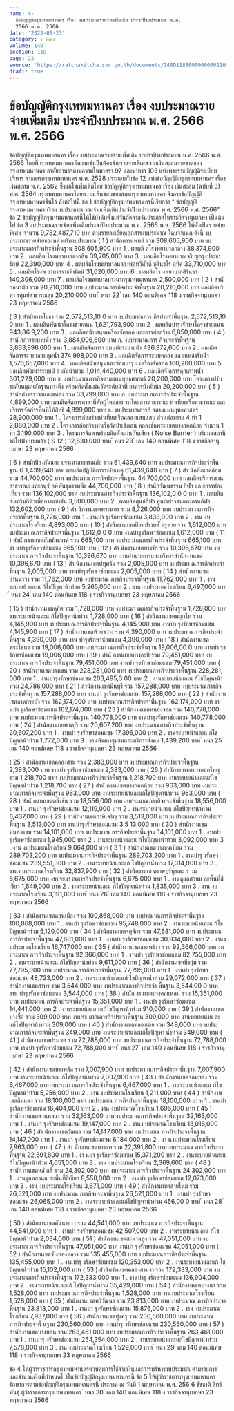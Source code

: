 ```yaml
---
name: >-
  ข้อบัญญัติกรุงเทพมหานคร เรื่อง งบประมาณรายจ่ายเพิ่มเติม ประจำปีงบประมาณ พ.ศ.
  2566 พ.ศ. 2566
date: '2023-05-23'
category: ง พิเศษ
volume: 140
section: 118
page: 22
source: 'https://ratchakitcha.soc.go.th/documents/140D118S0000000002200.pdf'
draft: true
---
```


# ข้อบัญญัติกรุงเทพมหานคร เรื่อง งบประมาณรายจ่ายเพิ่มเติม ประจำปีงบประมาณ พ.ศ. 2566 พ.ศ. 2566

ข้อบัญญัติกรุงเทพมหานคร เรื่อง งบประมาณรายจ่ายเพิ่มเติม ประจำปีงบประมาณ พ.ศ. 2566 พ.ศ. 2566 โดยที่กรุงเทพมหานครมีความจำเป็นต้องจ่ายรายจ่ายพิเศษจากเงินสะสมจ่ายขาดของ กรุงเทพมหานคร อาศัยอานาจตามความในมาตรา 97 และมาตรา 103 แห่งพระราชบัญญัติระเบียบบริหาร ราชการกรุงเทพมหานคร พ.ศ. 2528 ประกอบกับข้อ 12 แห่งข้อบัญญัติกรุงเทพมหานคร เรื่อง เงินสะสม พ.ศ. 2562 ซึ่งแก้ไขเพิ่มเติมโดย ข้อบัญญัติกรุงเทพมหานคร เรื่อง เงินสะสม (ฉบับที่ 3) พ.ศ. 2564 กรุงเทพมหานครโดยความเห็นชอบของสภากรุงเทพมหานคร จึงตราข้อบัญญัติ กรุงเทพมหานครขึ้นไว้ ดังต่อไปนี้ ข้อ 1 ข้อบัญญัติกรุงเทพมหานครนี้เรียกว่า “ ข้อบัญญัติกรุงเทพมหานคร เรื่อง งบประมาณ รายจ่ายเพิ่มเติมประจำปีงบประมาณ พ.ศ. 2566 พ.ศ. 2566” ข้อ 2 ข้อบัญญัติกรุงเทพมหานครนี้ให้ใช้บังคับตั้งแต่วันถัดจากวันประกาศในราชกิจจานุเบกษา เป็นต้นไป ข้อ 3 งบประมาณรายจ่ายเพิ่มเติมประจาปีงบประมาณ พ.ศ. 2566 พ.ศ. 2566 ให้ตั้งเป็นรายจ่ายพิเศษ จานวน 9,732,487,710 บาท ตามรายละเอียดเอกสารงบประมาณ โดยจำแนก ดังนี้ งบประมาณรายจ่ายของหน่วยรับงบประมาณ ( 1 ) สำนักการแพทย์ รวม 308,605,900 บาท งบประมาณภารกิจประจำพื้นฐาน 308,605,900 บาท 1 . ผลผลิ ตโรงพยาบาลกลาง 38,374,900 บาท 2 . ผลผลิต โรงพยาบาลตากสิน 39,705,000 บาท 3 . ผลผลิตโรงพยาบาลเจริ ญกรุงประชารักษ์ 22,390,000 บาท 4 . ผลผลิตโรงพยาบาลหลวงพ่อทวีศักดิ์ ชุตินฺธโร อุทิศ 33,710,000 บาท 5 . ผลผลิตโรงพ ยาบาลราชพิพัฒน์ 31,620,000 บาท 6 . ผลผลิตโร งพยาบาลสิรินธร 140,306,000 บาท 7 . ผลผลิตโรงพยาบาลบางนากรุงเทพมหานคร 2,500,000 บาท ( 2 ) สำนั กอนามัย รวม 20,210,000 บาท งบประมาณภารกิจประ จำพื้นฐาน 20,210,000 บาท ผลผลิตบริหา รศูนย์สาธารณสุข 20,210,000 บาท ้ หนา 22 ่ เลม 140 ตอนพิเศษ 118 ง ราชกิจจานุเบกษา 23 พฤษภาคม 2566

( 3 ) สำนักการโยธา รวม 2,572,513,10 0 บาท งบประมาณภาร กิจประจำพื้นฐาน 2,572,513,10 0 บาท 1 . ผลผลิตพัฒนำโครงข่ายถนน 1,621,793,900 บาท 2 . ผลผลิตบำรุงรักษาโครงข่ายถนน 943,86 9,200 บาท 3 . ผลผลิตสนับสนุนเครื่องจักรกล และการก่อสร้าง 6,850,000 บาท ( 4 ) สำนั กการระบายน้ำ รวม 3,884,096,600 บาท ก. งบประมาณภาร กิจประจำพื้นฐาน 3,863,896,600 บาท 1 . ผลผลิตจัดการร ะบบท่อระบายน้ำ 436,372,600 บาท 2 . ผลผลิตจัดการระ บบควบคุมน้ำ 374,998,000 บาท 3 . ผลผลิตจัดการระบบคลอง แล ะแหล่งรับน้ำ 1,576,657,000 บาท 4 . ผลผลิตสนับสนุนและซ่อมบารุ ง เครื่องจักรกล 160,200,000 บาท 5 . ผลผลิตพัฒนาระบบป้ องกันน้าท่วม 1,014,440,000 บาท 6 . ผลผลิตจั ดการคุณภาพน้ำ 301,229,000 บาท ข. งบประมาณภารกิจตามแผนยุทธศาสตร์ 20,200,000 บาท โครงการปรับระดับหมุดหลักฐานทางดิ่ง พร้อมติดตั้งแผ่นวัดระดับน้าที่ อาคารบังคับน้า 20,200,000 บาท ( 5 ) สำนักกำรจราจรและขนส่ง รวม 33,799,000 บาท ก. งบประมา ณภารกิจประจำพื้นฐาน 4,899,000 บาท ผลผลิตจัดการศาลาที่พักผู้โดยสาร รถโดยสารสาธารณะ ท่าเทียบเรือสาธารณะ และบริหารจัดกำรพื้นที่ให้สิทธิ 4,899,000 บาท ข. งบประมาณภารกิ จตามแผนยุทธศาสตร์ 28,900,000 บาท 1 . โครงการก่อสร้างท่าเทียบเรือคลองแสนแสบ ส่วนต่อขยาย 4 ท่า 1 2,880,000 บาท 2 . โครงการก่อสร้างท่าเรือวัดป่าเชิงเลน คลองชักพระ เขตบางกอกน้อย จำนวน 1 ท่า 3,190,000 บาท 3 . โครงการจัดหาพร้อมติดตั้งแผ่นกันเสียง ( Noise Barrier ) บริเวณสถานีรถไฟฟ้า บางหว้า ( S 12 ) 12,830,000 บาท ้ หนา 23 ่ เลม 140 ตอนพิเศษ 118 ง ราชกิจจานุเบกษา 23 พฤษภาคม 2566

( 6 ) สำนักป้องกันและ บรรเทาสาธารณภัย รวม 61,439,640 บาท งบประมาณภารกิจประจำพื้นฐาน 6 1,439,640 บาท ผลผลิตปฏิบัติการระงับเหตุ 61,439,640 บาท ( 7 ) สำ นักสิ่งแวดล้อม รวม 44,700,000 บาท งบประมาณ ภารกิจประจาพื้นฐาน 44,700,000 บาท ผลผลิตบริการสวนสาธารณะ และอนุรั กษ์พันธุกรรมพืช 44,700,000 บาท ( 8 ) สำนักวัฒนธรรม กีฬา แล ะการท่องเที่ยว รวม 136,102,000 บาท งบประมาณภำรกิจประจำพื้นฐาน 136,102,0 0 0 บาท 1 . ผลผลิตส่งเสริมกีฬำเพื่อการแข่งขัน 3,500,000 บาท 2 . ผลผลิตศูนย์กีฬา ศูนย์เยำวชนและลานกีฬา 132,602,000 บาท ( 9 ) สำ นักงานเขตพระนคร รวม 8,726,000 บาท งบประมา ณภารกิจประจำพื้นฐาน 8,726,000 บาท 1 . งานบำ รุงรักษาซ่อมแซม 3,833,000 บาท 2 . งาน งบประมาณโรงเรียน 4,893,000 บาท ( 10 ) สำนักงานเขตป้อมปราบศั ตรูพ่าย รวม 1,612,000 บาท งบประมา ณภารกิจประจำพื้นฐาน 1,612,0 0 0 บาท งานบำรุงรักษาซ่อมแซม 1,612,000 บาท ( 11 ) สำนั กงานเขตสัมพันธวงศ์ รวม 665,100 บาท งบประ มาณภารกิจประจำพื้นฐาน 665,100 บาท งา นบารุงรักษาซ่อมแซม 665,100 บาท ( 12 ) สำ นักงานเขตบางรัก รวม 10,396,670 บาท งบประมาณ ภารกิจประจาพื้นฐาน 10,396,670 บาท งานอำนวยการและบริหารสำนักงานเขต 10,396,670 บาท ( 13 ) สำ นักงานเขตปทุมวัน รวม 2,005,000 บาท งบประมา ณภารกิจประจำพื้นฐาน 2,005,000 บาท งานบำรุงรักษาซ่อมแซม 2,005,000 บาท ( 14 ) สำนั กงานเขตยานนาวา รวม 11,762,000 บาท งบประมาณ ภารกิจประจาพื้นฐาน 11,762,000 บาท 1 . งานระบายน้าและแ ก้ไขปัญหาน้าท่วม 5,265,000 บาท 2 . งาน งบประมาณโรงเรียน 6,497,000 บาท ้ หนา 24 ่ เลม 140 ตอนพิเศษ 118 ง ราชกิจจานุเบกษา 23 พฤษภาคม 2566

( 15 ) สำนักงานเขตดุสิต รวม 1,728,000 บาท งบประมา ณภารกิจประจำพื้นฐาน 1,728,000 บาท งานระบายน้าและแ ก้ไขปัญหาน้าท่วม 1,728,000 บาท ( 16 ) สำนักงานเขตพญาไท รวม 4,145,900 บาท งบประมา ณภารกิจประจำพื้นฐาน 4,145,900 บาท งานบำ รุงรักษาซ่อมแซม 4,145,900 บาท ( 17 ) สำนักงานเขตห้วยขวำง รวม 4,390,000 บาท งบประมา ณภารกิจประจำพื้นฐาน 4,390,000 บาท งาน บำรุงรักษาซ่อมแซม 4,390,000 บาท ( 18 ) สำนักงานเขตพระโขนง รวม 19,006,000 บาท งบประมา ณภารกิจประจำพื้นฐาน 19,006,00 0 บาท งานบำ รุงรักษาซ่อมแซม 19,006,000 บาท ( 19 ) สำนั กงานเขตบางกะปิ รวม 79,451,000 บาท งบประมาณ ภารกิจประจาพื้นฐาน 79,451,000 บาท งานบำ รุงรักษาซ่อมแซม 79,451,000 บาท ( 20 ) สำนักงานเขตบางเขน รวม 228,281,000 บาท งบประมาณภารกิจประจำพื้นฐาน 228,281, 000 บาท 1 . งานบำรุงรักษาซ่อมแซม 203,495,0 00 บาท 2 . งานระบายน้าและแ ก้ไขปัญหาน้าท่วม 24,786,000 บาท ( 21 ) สำนักงานเขตมีนบุรี รวม 157,288,000 บาท งบประมาณภำรกิจประจำพื้นฐาน 157,288,000 บาท งานบำ รุงรักษาซ่อมแซม 157,288,000 บาท ( 22 ) สำนักงานเขตลาดกระบัง รวม 162,174,000 บาท งบประมาณภำรกิจประจำพื้นฐาน 162,174,000 บาท งานบำ รุงรักษาซ่อมแซม 162,174,000 บาท ( 23 ) สำนักงานเขตหนองจอก รวม 140,778,000 บาท งบประมาณภารกิจประจำพื้นฐาน 140,778,000 บาท งานบำรุงรักษาซ่อมแซม 140,778,000 บาท ( 24 ) สำนักงานเขตธนบุรี รวม 20,607,200 บาท งบประมาณภารกิจประจำพื้นฐาน 20,607,200 บาท 1 . งานบำ รุงรักษาซ่อมแซม 17,396,000 บาท 2 . งานระบายน้าและแ ก้ไขปัญหาน้าท่วม 1,772,000 บาท 3 . งานพัฒนาชุมชนและบริการสังคม 1,439,200 บาท ้ หนา 25 ่ เลม 140 ตอนพิเศษ 118 ง ราชกิจจานุเบกษา 23 พฤษภาคม 2566

( 25 ) สำนักงานเขตคลองสาน รวม 2,383,000 บาท งบประมาณภารกิจประจำพื้นฐาน 2,383,000 บาท งานบำ รุงรักษาซ่อมแซม 2,383,000 บาท ( 26 ) สำนักงานเขตบางกอกใหญ่ รวม 1,218,700 บาท งบประมาณภารกิจประจำพื้นฐาน 1,218,700 บาท งานระบายน้าและแก้ไข ปัญหาน้ำท่วม 1,218,700 บาท ( 27 ) สำนั กงานเขตบางกอกน้อย รวม 963,000 บาท งบประ มาณภารกิจประจำพื้นฐาน 963,000 บาท งานระบายน้าและแก้ไขปัญหาน้าท่วม 963,000 บาท ( 28 ) สำนั กงานเขตตลิ่งชัน รวม 18,556,000 บาท งบประมาณภารกิจประจำพื้นฐาน 18,556,000 บาท 1 . งานบำ รุงรักษาซ่อมแซม 12,119,000 บาท 2 . งานระบายน้าและแ ก้ไขปัญหาน้าท่วม 6,437,000 บาท ( 29 ) สำนักงานเขตภาษีเจริญ รวม 3,513,000 บาท งบประมาณภารกิจประจำพื้นฐาน 3,513,000 บาท งานบำรุงรักษาซ่อมแซม 3,5 13,000 บาท ( 30 ) สำนักงานเขตหนองแขม รวม 14,101,000 บาท งบประมาณ ภารกิจประจาพื้นฐาน 14,101,000 บาท 1 . งานบำ รุงรักษาซ่อมแซม 1,945,000 บาท 2 . งานระบายน้าและแ ก้ไขปัญหาน้าท่วม 3,092,000 บาท 3 . งาน งบประมาณโรงเรียน 9,064,000 บาท ( 3 1 ) สำนักงานเขตบางขุนเทียน รวม 289,703,200 บาท งบประมาณภารกิจประจำพื้นฐาน 289,703,200 บาท 1 . งานบำรุ งรักษาซ่อมแซม 239,551,300 บาท 2 . งานระบายน้าและแก้ ไขปัญหาน้ำท่วม 17,314,000 บาท 3 . งานง บประมาณโรงเรียน 32,837,900 บาท ( 32 ) สำนักงานเข ตราษฎร์บูรณะ ร วม 6,675,000 บาท งบประมา ณภารกิจประจำพื้นฐาน 6,675,000 บาท 1 . งานดูแลสวนแ ละพื้นที่สีเขียว 1,649,000 บาท 2 . งานระบายน้าและแ ก้ไขปัญหาน้าท่วม 1,835,000 บาท 3 . งาน งบประมาณโรงเรียน 3,191,000 บาท ้ หนา 26 ่ เลม 140 ตอนพิเศษ 118 ง ราชกิจจานุเบกษา 23 พฤษภาคม 2566

( 33 ) สำนักงานเขตดอนเมือง รวม 100,868,000 บาท งบประมาณภารกิจประจำพื้นฐาน 100,868,000 บาท 1 . งานบำ รุงรักษาซ่อมแซม 95,748,000 บาท 2 . งานระบายน้าและแ ก้ไขปัญหาน้าท่วม 5,120,000 บาท ( 34 ) สำนักงานเขตจตุจักร รวม 47,681,000 บาท งบประมาณ ภารกิจประจาพื้นฐาน 47,681,000 บาท 1 . งานบำ รุงรักษาซ่อมแซม 30,934,000 บาท 2 . งานง บประมาณโรงเรียน 16,747,000 บาท ( 35 ) สำนักงานเขตลาดพร้าว รวม 92,366,000 บาท งบประมาณ ภารกิจประจาพื้นฐาน 92,366,000 บาท 1 . งานบำ รุงรักษาซ่อมแซม 82,755,000 บาท 2 . งานระบายน้าและแ ก้ไขปัญหาน้าท่วม 9,611,000 บาท ( 36 ) สำนักงานเขตบึงกุ่ม รวม 77,795,000 บาท งบประมาณภารกิจประจำพื้นฐาน 77,795,000 บาท 1 . งานบำ รุงรักษาซ่อมแซม 48,723,000 บาท 2 . งานระบายน้าและแก้ ไขปัญหาน้ำท่วม 29,072,000 บาท ( 37 ) สำนักงานเขตสาทร รวม 3,544,000 บาท งบประมาณภารกิจประจำ พื้นฐาน 3,544,00 0 บาท งาน บำรุงรักษาซ่อมแซม 3,544,000 บาท ( 38 ) สำนัก งานเขตบางคอแหลม รวม 15,351,000 บาท งบประมาณ ภารกิจประจาพื้นฐาน 15,351,000 บาท 1 . งานบำ รุงรักษาซ่อมแซม 14,441,000 บาท 2 . งานระบายน้าแล ะแก้ไขปัญหาน้าท่วม 910,000 บาท ( 39 ) สำนักงานเขตบางซื่อ รวม 309,000 บาท งบประ มาณภารกิจประจำพื้นฐาน 309,000 บาท งานระบายน้าแ ละแก้ไขปัญหาน้าท่วม 309,000 บาท ( 40 ) สำนักงานเขตคลองเตย รวม 349,000 บาท งบประ มาณภารกิจประจำพื้นฐาน 349,000 บาท งานระบายน้าและแก้ไขปัญหา น้ำท่วม 349,000 บาท ( 41 ) สำนักงานเขตประเวศ รวม 72,788,000 บาท งบประมาณภารกิจประจำพื้นฐาน 72,788,000 บาท งานบำ รุงรักษาซ่อมแซม 72,788,000 บาท ้ หนา 27 ่ เลม 140 ตอนพิเศษ 118 ง ราชกิจจานุเบกษา 23 พฤษภาคม 2566

( 42 ) สำนักงานเขตบางพลัด รวม 7,007,900 บาท งบประมา ณภารกิจประจำพื้นฐาน 7,007,900 บาท งานระบายน้าและแ ก้ไขปัญหาน้าท่วม 7,007,900 บาท ( 43 ) สำ นักงานเขตจอมทอง รวม 6,467,000 บาท งบประมา ณภารกิจประจำพื้นฐาน 6,467,000 บาท 1 . งานระบายน้าและแ ก้ไขปัญหาน้าท่วม 5,256,000 บาท 2 . งาน งบประมาณโรงเรียน 1,211,000 บาท ( 44 ) สำนักงานเขตดินแดง รวม 18,100,000 บาท งบประมาณ ภารกิจประจาพื้นฐาน 18,100,000 บา ท 1 . งานบำ รุงรักษาซ่อมแซม 16,404,000 บาท 2 . งาน งบประมาณโรงเรียน 1,696,000 บาท ( 45 ) สำนักงานเขตสวนหลวง รวม 32,163,000 บาท งบประมาณภารกิจประจำพื้นฐาน 32,163,000 บาท 1 . งานบำ รุงรักษาซ่อมแซม 19,147,000 บาท 2 . งานง บประมาณโรงเรียน 13,016,000 บาท ( 46 ) สำ นักงานเขตวัฒนา รวม 14,147,000 บาท งบประมาณ ภารกิจประจาพื้นฐาน 14,147,000 บาท 1 . งานบำ รุงรักษาซ่อมแซม 6,184,000 บาท 2 . งา นงบประมาณโรงเรียน 7,963,000 บาท ( 47 ) สำ นักงานเขตบางแค รวม 22,391,800 บาท งบประมาณ ภารกิจประจาพื้นฐาน 22,391,800 บาท 1 . งา นบา รุงรักษาซ่อมแซม 15,371,200 บาท 2 . งานระบายน้าและแ ก้ไขปัญหาน้าท่วม 4,651,000 บาท 3 . งาน งบประมาณโรงเรียน 2,369,600 บาท ( 48 ) สำนักงานเขตหลั กสี่ รวม 24,302,000 บาท งบประมาณ ภารกิจประจาพื้นฐาน 24,302,000 บาท 1 . งานดูแลสวนแ ละพื้นที่สีเขียว 8,558,000 บาท 2 . งานบำ รุงรักษาซ่อมแซม 12,073,000 บาท 3 . งาน งบประมาณโรงเรียน 3,671,000 บาท ( 49 ) สำนักงานเขตสายไหม รวม 26,521,000 บาท งบประมาณ ภารกิจประจาพื้นฐาน 26,521,000 บาท 1 . งานบำ รุงรักษาซ่อมแซม 26,065,000 บาท 2 . งานระบายน้าและแก้ไขปัญหาน้าท่วม 456,00 0 บาท ้ หนา 28 ่ เลม 140 ตอนพิเศษ 118 ง ราชกิจจานุเบกษา 23 พฤษภาคม 2566

( 50 ) สำนักงานเขตคันนายาว รวม 44,541,000 บาท งบประมาณ ภารกิจประจาพื้นฐาน 44,541,000 บาท 1 . งานบำ รุงรักษาซ่อมแซม 42,507,000 บาท 2 . งานระบายน้าและแ ก้ไขปัญหาน้าท่วม 2,034,000 บาท ( 51 ) สำนักงานเขตสะพานสูง รวม 47,051,000 บาท งบประมาณ ภารกิจประจาพื้นฐาน 47,051,000 บาท งานบำ รุงรักษาซ่อมแซม 47,051,000 บาท ( 52 ) สำนักงานเขตวั งทองหลาง รวม 135,455,000 บาท งบประมาณภารกิจประจำพื้นฐาน 135,455,000 บาท 1 . งานบำรุ งรักษาซ่อมแซม 120,353,000 บาท 2 . งานระบายน้าและแก้ ไขปัญหาน้ำท่วม 15,102,000 บาท ( 53 ) สำนักงำนเขตคลองสามวา รวม 172,333,000 บาท งบประมาณภารกิจประจำพื้นฐาน 172,333,000 บาท 1 . งานบำรุ งรักษาซ่อมแซม 136,904,000 บาท 2 . งานระบายน้าและแก้ ไขปัญหาน้ำท่วม 35,429,000 บาท ( 54 ) สำนักงานเขตบางนา รวม 1,528,000 บาท งบประมา ณภารกิจประจำพื้นฐาน 1,528,000 บาท งานงบประมาณโรงเรียน 1,528,000 บาท ( 55 ) สำนักงานเขตทวีวัฒนา รวม 23,813,000 บาท งบประมาณ ภารกิจประจาพื้นฐาน 23,813,000 บาท 1 . งานบำ รุงรักษาซ่อมแซม 15,876,000 บาท 2 . งาน งบประมาณโรงเรียน 7,937,000 บาท ( 56 ) สำนักงานเขตทุ่งครุ รวม 230,560,000 บาท งบประมาณภารกิจประจำพื้ นฐาน 230,560,000 บาท งานบำรุ งรักษาซ่อมแซม 230,560,000 บาท ( 57 ) สำนักงานเขตบางบอน รวม 263,461,000 บาท งบประมาณภำรกิจประจำพื้นฐาน 263,461,000 บาท 1 . งานบำรุ งรักษาซ่อมแซม 254,354,000 บาท 2 . งานระบายน้าและแก้ไขปัญหาน้าท่วม 7,578,000 บำท 3 . งาน งบประมาณโรงเรียน 1,529,000 บาท ้ หนา 29 ่ เลม 140 ตอนพิเศษ 118 ง ราชกิจจานุเบกษา 23 พฤษภาคม 2566

ข้อ 4 ให้ผู้ว่าราชการกรุงเทพมหานครควบคุมการใช้จ่ายเงินและการบริหารงบประมาณ ตามรายการ และจำนวนเงินที่กำหนดไ ว้ในข้อบัญญัติกรุงเทพมหานครนี้ ข้อ 5 ให้ผู้ว่าราชการกรุงเทพมหานครรักษาการตามข้อบัญญัติกรุงเทพมหานครนี้ ประกาศ ณ วันที่ 1 พฤษภาคม พ.ศ. 256 6 ชัชชาติ สิทธิพันธุ์ ผู้ว่าราชการกรุงเทพมหานคร ้ หนา 30 ่ เลม 140 ตอนพิเศษ 118 ง ราชกิจจานุเบกษา 23 พฤษภาคม 2566
